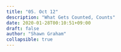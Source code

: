 ```yaml
---
title: "05. Oct 12"
description: "What Gets Counted, Counts"
date: 2020-01-28T00:10:51+09:00
draft: false
author: "Shawn Graham"
collapsible: true
---
```

